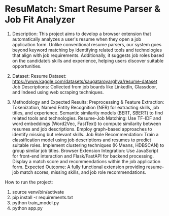 # ResuMatch: Smart Resume Parser & Job Fit Analyzer

1. Description:
This project aims to develop a browser extension that automatically analyzes a user's resume when they open a job application form. Unlike conventional resume parsers, our system goes beyond keyword matching by identifying related tools and technologies that align with job requirements. Additionally, it suggests job roles based on the candidate’s skills and experience, helping users discover suitable opportunities.

2. Dataset:
Resume Dataset: 
https://www.kaggle.com/datasets/saugataroyarghya/resume-dataset
Job Descriptions: Collected from job boards like LinkedIn, Glassdoor, and Indeed using web scraping techniques.

3. Methodology and Expected Results:
Preprocessing & Feature Extraction: Tokenization, Named Entity Recognition (NER) for extracting skills, job titles, and experience. Semantic similarity models (BERT, SBERT) to find related tools and technologies.
Resume-Job Matching: Use TF-IDF and word embeddings (Word2Vec, FastText) to compute similarity between resumes and job descriptions. Employ graph-based approaches to identify missing but relevant skills.
Job Role Recommendation: Train a classification model using job descriptions and resumes to predict suitable roles. Implement clustering techniques (K-Means, HDBSCAN) to group similar job titles.
Browser Extension Integration: Use JavaScript for front-end interaction and Flask/FastAPI for backend processing. Display a match score and recommendations within the job application form.
Expected Outcome: A fully functional extension providing resume-job match scores, missing skills, and job role recommendations.

How to run the project:

1. source venv/bin/activate
2. pip install -r requirements.txt
3. python train_model.py
4. python app.py
